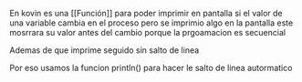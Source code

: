 
En kovin es una [[Función]] para poder imprimir en pantalla si el valor de una variable cambia en el proceso pero se imprimio algo en la pantalla este mosrrara su valor antes del cambio porque la prgoamacion es secuencial

Ademas de que imprime seguido sin salto de linea

Por eso usamos la funcion println() para hacer le salto de linea autormatico